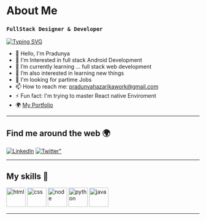 # About Me

### `FullStack Designer & Developer`

[![Typing SVG](https://readme-typing-svg.herokuapp.com?color=0C9F1D&background=0E902900&lines=I+am+a+Full+Stack+Andriod+Developer;Frontend+React+Developer+;Loves+to+Contribute+for+open+source+Projects;Enthusiastic+to+Learn+new+things)](https://git.io/typing-svg)

- 🔭 Hello, I'm Pradunya
- 🌚 I'm Interested in full stack Android Development
- 🌱 I’m currently learning ... full stack web development
- 👯 I’m also interested in learning new things
- 💬 I'm looking for partime Jobs
- 📫 How to reach me: pradunyahazarikawork@gmail.com
- ⚡ Fun fact: I'm trying to master React native Enviroment
- 🌍 <a href="https://my-portfolio-pradunya.herokuapp.com/">My Portfolio</a>
---

## Find me around the web 🌍

<div align="left">
  <a href="https://www.linkedin.com/in/pradunya-hazarika-a6469a215/"><img alt="LinkedIn" src="https://img.shields.io/badge/linkedin-%230077B5.svg?style=for-the-badge&logo=linkedin&logoColor=white"/></a>
 <a href="https://twitter.com/happy_larka14?s=08"><img alt=Twitter" src="https://img.shields.io/badge/Twitter-%230077B5.svg?style=for-the-badge&logo=Twitter&logoColor=#1DA1F2"/></a>
</div>

---
   
## My skills 🚀
   
<img src='https://user-images.githubusercontent.com/40886278/175326431-d7b88997-8695-423f-891d-5eed05b715de.png' width='50' height='50' alt='html' />
<img src='https://user-images.githubusercontent.com/40886278/175326996-1af0f139-fe9b-4f1d-b97c-395d715c92f2.png' width='50' height='50' alt='css' />
<img src='https://user-images.githubusercontent.com/40886278/175330254-0c285bfb-0092-4acb-bd43-5829f27eec52.png' width='50' height='50' alt='node' />
<img src='https://raw.githubusercontent.com/jmnote/z-icons/master/svg/python.svg' width='50' height='50' alt='python' />
<img src='https://raw.githubusercontent.com/jmnote/z-icons/master/svg/java.svg' width='50' height='50' alt='java' />
   
---
